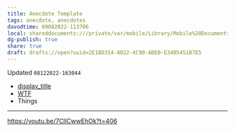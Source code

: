 ```yaml
---
title: Anecdote Template
tags: anecdote, anecdotes
davodtime: 09082022-113706
local: shareddocuments:///private/var/mobile/Library/Mobile%20Documents/iCloud~md~obsidian/Documents/OBSHIDDIAN/drafts/2E18D314-8022-4C90-ADE0-E34B5451B7E5.md
dg-publish: true
share: true
draft: drafts://open?uuid=2E18D314-8022-4C90-ADE0-E34B5451B7E5
---
```

Updated `08122022-163044`

- [display_title](drafts://open?uuid=2E18D314-8022-4C90-ADE0-E34B5451B7E5)
- [WTF](https://davidblue.wtf/drafts/2E18D314-8022-4C90-ADE0-E34B5451B7E5.html)
- Things

---
https://youtu.be/7CllCwwEhOk?t=406
